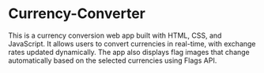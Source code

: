 # Currency-Converter

This is a currency conversion web app built with HTML, CSS, and JavaScript. It allows users to convert currencies in real-time, with exchange rates updated dynamically. The app also displays flag images that change automatically based on the selected currencies using Flags API.

